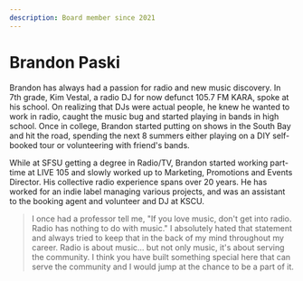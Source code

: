 ```yaml
---
description: Board member since 2021
---
```


# Brandon Paski

Brandon has always had a passion for radio and new music discovery. In 7th grade, Kim Vestal, a radio DJ for now defunct 105.7 FM KARA, spoke at his school. On realizing that DJs were actual people, he knew he wanted to work in radio, caught the music bug and started playing in bands in high school. Once in college, Brandon started putting on shows in the South Bay and hit the road, spending the next 8 summers either playing on a DIY self-booked tour or volunteering with friend's bands.

While at SFSU getting a degree in Radio/TV, Brandon started working part-time at LIVE 105 and slowly worked up to Marketing, Promotions and Events Director. His collective radio experience spans over 20 years. He has worked for an indie label managing various projects, and was an assistant to the booking agent and volunteer and DJ at KSCU.

> I once had a professor tell me, "If you love music, don't get into radio. Radio has nothing to do with music." I absolutely hated that statement and always tried to keep that in the back of my mind throughout my career. Radio is about music... but not only music, it's about serving the community. I think you have built something special here that can serve the community and I would jump at the chance to be a part of it.
